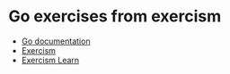 # Go exercises from exercism

- [Go documentation](https://go.dev/doc/)
- [Exercism](https://exercism.org/)
- [Exercism Learn](https://exercism.org/tracks/go/concepts)
